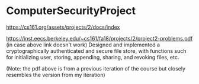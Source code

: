 # ComputerSecurityProject
https://cs161.org/assets/projects/2/docs/index 

https://inst.eecs.berkeley.edu/~cs161/fa18/projects/2/project2-problems.pdf (in case above link doesn't work) 
Designed and implemented a cryptographically authenticated and secure file store, with functions such for initializing user, storing, appending, sharing, and revoking files, etc. 

(Note: the pdf above is from a previous iteration of the course but closely resembles the version from my iteration) 
